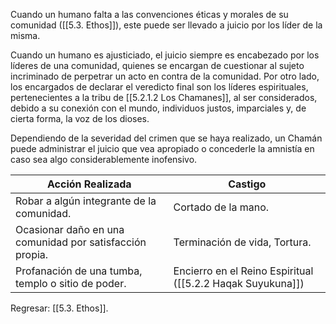 
Cuando un humano falta a las convenciones éticas y morales de su comunidad ([[5.3. Ethos]]), este puede ser llevado a juicio por los líder de la misma. 

Cuando un humano es ajusticiado, el juicio siempre es encabezado por los líderes de una comunidad, quienes se encargan de cuestionar al sujeto incriminado de perpetrar un acto en contra de la comunidad. Por otro lado, los encargados de declarar el veredicto final son los líderes espirituales, pertenecientes a la tribu de [[5.2.1.2 Los Chamanes]], al ser considerados, debido a su conexión con el mundo, individuos justos, imparciales y, de cierta forma, la voz de los dioses.

Dependiendo de la severidad del crimen que se haya realizado, un Chamán puede administrar el juicio que vea apropiado o concederle la amnistía en caso sea algo considerablemente inofensivo.

| Acción Realizada                                         | Castigo                                                    |
| -------------------------------------------------------- | ---------------------------------------------------------- |
| Robar a algún integrante de la comunidad.                | Cortado de la mano.                                        |
| Ocasionar daño en una comunidad por satisfacción propia. | Terminación de vida, Tortura.                              |
| Profanación de una tumba, templo o sitio de poder.       | Encierro en el Reino Espiritual ([[5.2.2 Haqak Suyukuna]]) |



Regresar: [[5.3. Ethos]].